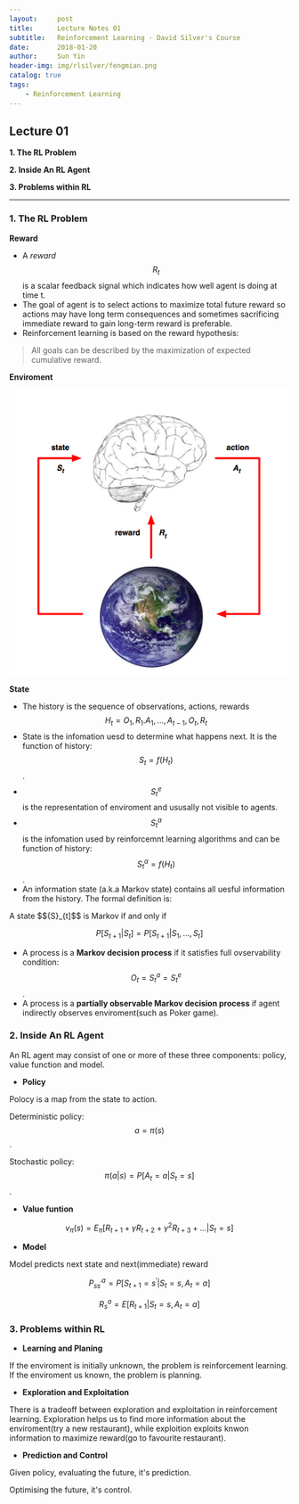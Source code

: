 ```yaml
---
layout:     post
title:      Lecture Notes 01 
subtitle:   Reinforcement Learning - David Silver's Course
date:       2018-01-20
author:     Sun Yin
header-img: img/rlsilver/fengmian.png
catalog: true
tags:
    - Reinforcement Learning
---
```

## Lecture 01

**1. The RL Problem**

**2. Inside An RL Agent**

**3. Problems within RL**

---

### 1. The RL Problem

**Reward**

* A *reward* $${R}_{t}$$ is a scalar feedback signal which indicates how well agent is doing at time t.
* The goal of agent is to select actions to maximize total future reward so actions may have long term consequences and sometimes sacrificing immediate reward to gain long-term reward is preferable.
* Reinforcement learning is based on the reward hypothesis:

> All goals can be described by the maximization of expected cumulative reward.

**Enviroment**

![](/img/rlsilver/l1_env.png)

**State**

* The history is the sequence of observations, actions, rewards $${ H }_{ t }={ O }_{ 1 },{ R }_{ 1 }.{ A }_{ 1 },...,{ A }_{ t-1 },{ O }_{ t },{ R }_{ t }$$
* State is the infomation uesd to determine what happens next. It is the function of history: $${S}_{t}=f({H}_{t})$$.
* $${ S }_{ t }^{ e }$$ is the representation of enviroment and ususally not visible to agents.
* $${ S }_{ t }^{ a }$$ is the infomation used by reinforcemnt learning algorithms and can be function of history: $${S}_{t}^{a}=f({H}_{t})$$.
* An information state (a.k.a Markov state) contains all uesful information from the history. The formal definition is:

 A state $${S}_{t]$$ is Markov if and only if

 $$
 P\left[ { S }_{ t+1 }|{ S }_{ t } \right] =P\left[ { S }_{ t+1 }|{ S }_{ 1 },...,{ S }_{ t } \right] 
 $$

* A process is a **Markov decision process** if it satisfies full ovservability condition: $${O}_{t}={S}_{t}^{a}={S}_{t}^{e}$$.
* A process is a **partially observable Markov decision process** if agent indirectly observes enviroment(such as Poker game).


### 2. Inside An RL Agent

An RL agent may consist of one or more of these three components: policy, value function and model.

* **Policy**

Polocy is a map from the state to action. 

Deterministic policy: $$a=\pi (s)$$. 

Stochastic policy: $$\pi (a |s)=P\left[ { A }_{ t }=a |{ S }_{ t }=s \right]$$.



* **Value funtion**

$$
{ v }_{ \pi  }(s)={ E }_{ \pi  }\left[ { R }_{ t+1 }+\gamma { R }_{ t+2 }+{ \gamma  }^{ 2 }{ R }_{ t+3 }+...|{ S }_{ t }=s \right] 
$$

* **Model** 

Model predicts next state and next(immediate) reward

$$
{ P }_{ s{ s }^{ ' } }^{ a }=P\left[ { S }_{ t+1 }={ s }^{ ' }|{ S }_{ t }=s,{ A }_{ t }=a \right] 
$$

$$
{ R }_{ s }^{ a }=E\left[ { R }_{ t+1 }|{ S }_{ t }=s,{ A }_{ t }=a \right] 
$$

### 3. Problems within RL

* **Learning and Planing**

If the enviroment is initially unknown, the problem is reinforcement learning. If the enviroment us known, the problem is planning. 

* **Exploration and Exploitation**

There is a tradeoff between exploration and exploitation in reinforcement learning. Exploration helps us to find more information about the enviroment(try a new restaurant), while exploition exploits knwon information to maximize reward(go to favourite restaurant).

* **Prediction and Control**

Given policy, evaluating the future, it's prediction.

Optimising the future, it's control.

